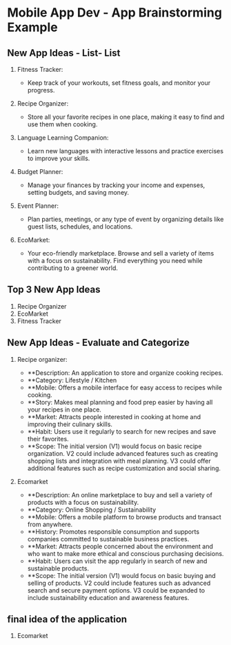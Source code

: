 Mobile App Dev    -    App Brainstorming Example
===
## New App Ideas - List- List

1. Fitness Tracker: 
   - Keep track of your workouts, set fitness goals, and monitor your progress.

2. Recipe Organizer: 
   - Store all your favorite recipes in one place, making it easy to find and use them when cooking.
3. Language Learning Companion:
   - Learn new languages with interactive lessons and practice exercises to improve your skills.
4. Budget Planner: 
    - Manage your finances by tracking your income and expenses, setting budgets, and saving money.
5. Event Planner: 
    - Plan parties, meetings, or any type of event by organizing details like guest lists, schedules, and locations.
6. EcoMarket:
    - Your eco-friendly marketplace. Browse and sell a variety of items with a focus on sustainability. Find everything you need while contributing to a greener world.

## Top 3 New App Ideas
1. Recipe Organizer
2. EcoMarket
3. Fitness Tracker

## New App Ideas - Evaluate and Categorize

 1. Recipe organizer:
    - **Description: An application to store and organize cooking recipes.
    - **Category: Lifestyle / Kitchen
    - **Mobile: Offers a mobile interface for easy access to recipes while cooking.
    - **Story: Makes meal planning and food prep easier by having all your recipes in one place.
     - **Market: Attracts people interested in cooking at home and improving their culinary skills.
    - **Habit: Users use it regularly to search for new recipes and save their favorites.
    - **Scope: The initial version (V1) would focus on basic recipe organization. V2 could include advanced features such as creating shopping lists and integration with meal planning. V3 could offer additional features such as recipe customization and social sharing.

2. Ecomarket
   - **Description: An online marketplace to buy and sell a variety of products with a focus on sustainability.
    - **Category: Online Shopping / Sustainability
     - **Mobile: Offers a mobile platform to browse products and transact from anywhere.
     - **History: Promotes responsible consumption and supports companies committed to sustainable business practices.
   - **Market: Attracts people concerned about the environment and who want to make more ethical and conscious purchasing decisions.
    - **Habit: Users can visit the app regularly in search of new and sustainable products.
    - **Scope: The initial version (V1) would focus on basic buying and selling of products. V2 could include features such as advanced search and secure payment options. V3 could be expanded to include sustainability education and awareness features.

## final idea of the application
  1. Ecomarket
